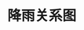 # 降雨关系图


<preview path="../../examples/echarts/RainfallChart/RainfallChart.vue" title="使用方法" description="参照当前实例代码"></preview>
